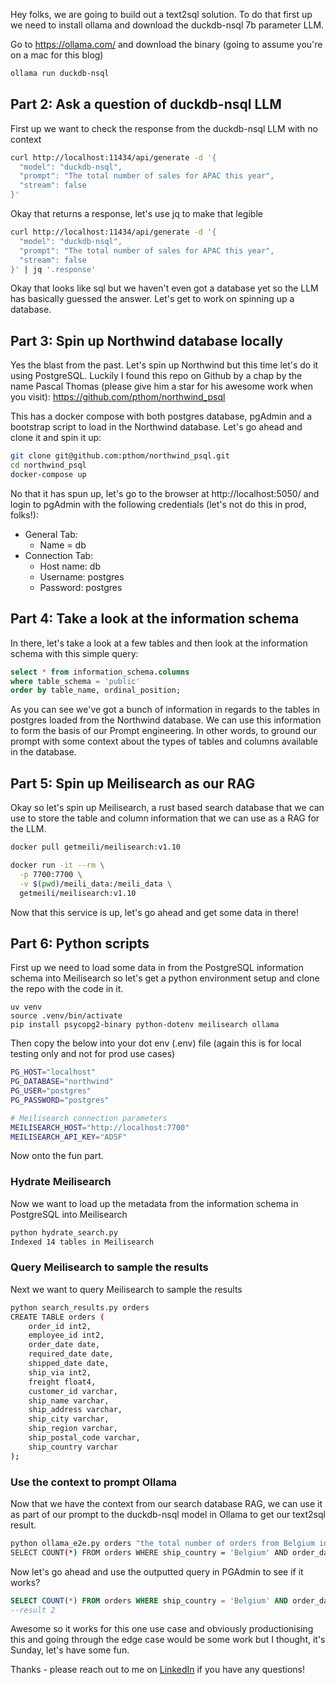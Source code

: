 
Hey folks, we are going to build out a text2sql solution. To do that first up we need to install ollama and download the duckdb-nsql 7b parameter LLM.

Go to https://ollama.com/ and download the binary (going to assume you're on a mac for this blog)

```bash
ollama run duckdb-nsql
```

## Part 2: Ask a question of duckdb-nsql LLM

First up we want to check the response from the duckdb-nsql LLM with no context
```bash
curl http://localhost:11434/api/generate -d '{
  "model": "duckdb-nsql",
  "prompt": "The total number of sales for APAC this year",
  "stream": false
}'
```

Okay that returns a response, let's use jq to make that legible
```bash
curl http://localhost:11434/api/generate -d '{
  "model": "duckdb-nsql",
  "prompt": "The total number of sales for APAC this year",
  "stream": false
}' | jq '.response'
```

Okay that looks like sql but we haven't even got a database yet so the LLM has basically guessed the answer. Let's get to work on spinning up a database.

## Part 3: Spin up Northwind database locally

Yes the blast from the past. Let's spin up Northwind but this time let's do it using PostgreSQL. Luckily I found this repo on Github by a chap by the name Pascal Thomas (please give him a star for his awesome work when you visit): https://github.com/pthom/northwind_psql

This has a docker compose with both postgres database, pgAdmin and a bootstrap script to load in the Northwind database. Let's go ahead and clone it and spin it up:

```bash
git clone git@github.com:pthom/northwind_psql.git
cd northwind_psql
docker-compose up
```

No that it has spun up, let's go to the browser at http://localhost:5050/ and login to pgAdmin with the following credentials (let's not do this in prod, folks!):
- General Tab:
    - Name = db
- Connection Tab:
    - Host name: db
    - Username: postgres
    - Password: postgres

## Part 4: Take a look at the information schema

In there, let's take a look at a few tables and then look at the information schema with this simple query:
```sql
select * from information_schema.columns
where table_schema = 'public'
order by table_name, ordinal_position;
```

As you can see we've got a bunch of information in regards to the tables in postgres loaded from the Northwind database. We can use this information to form the basis of our Prompt engineering. In other words, to ground our prompt with some context about the types of tables and columns available in the database.

## Part 5: Spin up Meilisearch as our RAG

Okay so let's spin up Meilisearch, a rust based search database that we can use to store the table and column information that we can use as a RAG for the LLM.

```bash
docker pull getmeili/meilisearch:v1.10

docker run -it --rm \
  -p 7700:7700 \
  -v $(pwd)/meili_data:/meili_data \
  getmeili/meilisearch:v1.10
```

Now that this service is up, let's go ahead and get some data in there!

## Part 6: Python scripts

First up we need to load some data in from the PostgreSQL information schema into Meilisearch so let's get a python environment setup and clone the repo with the code in it.

```shell
uv venv
source .venv/bin/activate
pip install psycopg2-binary python-dotenv meilisearch ollama
```

Then copy the below into your dot env (.env) file (again this is for local testing only and not for prod use cases)

```bash
PG_HOST="localhost"
PG_DATABASE="northwind"
PG_USER="postgres"
PG_PASSWORD="postgres"

# Meilisearch connection parameters
MEILISEARCH_HOST="http://localhost:7700"
MEILISEARCH_API_KEY="ADSF"
```

Now onto the fun part.

### Hydrate Meilisearch

Now we want to load up the metadata from the information schema in PostgreSQL into Meilisearch
```bash
python hydrate_search.py
Indexed 14 tables in Meilisearch
```

### Query Meilisearch to sample the results

Next we want to query Meilisearch to sample the results

```bash
python search_results.py orders
CREATE TABLE orders (
    order_id int2,
    employee_id int2,
    order_date date,
    required_date date,
    shipped_date date,
    ship_via int2,
    freight float4,
    customer_id varchar,
    ship_name varchar,
    ship_address varchar,
    ship_city varchar,
    ship_region varchar,
    ship_postal_code varchar,
    ship_country varchar
);
```

### Use the context to prompt Ollama

Now that we have the context from our search database RAG, we can use it as part of our prompt to the duckdb-nsql model in Ollama to get our text2sql result.

```bash
python ollama_e2e.py orders "the total number of orders from Belgium in 1996"
SELECT COUNT(*) FROM orders WHERE ship_country = 'Belgium' AND order_date BETWEEN '1996-01-01' AND '1996-12-31';
```

Now let's go ahead and use the outputted query in PGAdmin to see if it works?

```sql
SELECT COUNT(*) FROM orders WHERE ship_country = 'Belgium' AND order_date BETWEEN '1996-01-01' AND '1996-12-31';
--result 2
```

Awesome so it works for this one use case and obviously productionising this and going through the edge case would be some work but I thought, it's Sunday, let's have some fun.

Thanks - please reach out to me on [LinkedIn](https://www.linkedin.com/in/peterhanssens/) if you have any questions!
